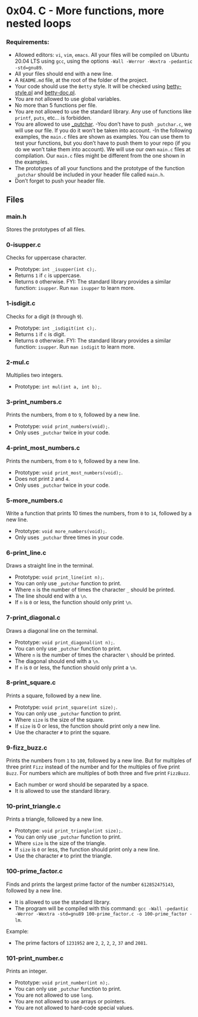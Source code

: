# 0x04. C - More functions, more nested loops

### Requirements:
- Allowed editors: `vi`, `vim`, `emacs`.
All your files will be compiled on Ubuntu 20.04 LTS using `gcc`, using the options `-Wall -Werror -Wextra -pedantic -std=gnu89`.
- All your files should end with a new line.
- A `README.md` file, at the root of the folder of the project.
- Your code should use the `Betty` style. It will be checked using [betty-style.pl](https://github.com/holbertonschool/Betty/blob/master/betty-style.pl) and [betty-doc.pl](https://github.com/holbertonschool/Betty/blob/master/betty-doc.pl).
- You are not allowed to use global variables.
- No more than 5 functions per file.
- You are not allowed to use the standard library. Any use of functions like `printf`, `puts`, etc… is forbidden.
- You are allowed to use [_putchar](https://github.com/holbertonschool/_putchar.c/blob/master/_putchar.c).
 -You don’t have to push `_putchar.c`, we will use our file. If you do it won’t be taken into account.
 -In the following examples, the `main.c` files are shown as examples. You can use them to test your functions, but you don’t have to push them to your repo (if you do we won’t take them into account). We will use our own `main.c` files at compilation. Our `main.c` files might be different from the one shown in the examples.
- The prototypes of all your functions and the prototype of the function `_putchar` should be included in your header file called `main.h`.
- Don’t forget to push your header file.

## Files
### main.h
Stores the prototypes of all files.

### 0-isupper.c
Checks for uppercase character.
- Prototype: `int _isupper(int c);`.
- Returns `1` if `c` is uppercase.
- Returns `0` otherwise.
FYI: The standard library provides a similar function: `isupper`. Run `man isupper` to learn more.

### 1-isdigit.c
Checks for a digit (`0` through `9`).
- Prototype: `int _isdigit(int c);`.
- Returns `1` if `c` is digit.
- Returns `0` otherwise.
FYI: The standard library provides a similar function: `isupper`. Run `man isdigit` to learn more.

### 2-mul.c
Multiplies two integers.
- Prototype: `int mul(int a, int b);`.

### 3-print_numbers.c
Prints the numbers, from `0` to `9`, followed by a new line.
- Prototype: `void print_numbers(void);`.
- Only uses `_putchar` twice in your code.

### 4-print_most_numbers.c
Prints the numbers, from `0` to `9`, followed by a new line.
- Prototype: `void print_most_numbers(void);`.
- Does not print `2` and `4`.
- Only uses `_putchar` twice in your code.

### 5-more_numbers.c
Write a function that prints 10 times the numbers, from `0` to `14`, followed by a new line.
- Prototype: `void more_numbers(void);`.
- Only uses `_putchar` three times in your code.

### 6-print_line.c
Draws a straight line in the terminal.
- Prototype: `void print_line(int n);`.
- You can only use `_putchar` function to print.
- Where `n` is the number of times the character `_` should be printed.
- The line should end with a `\n`.
- If `n` is `0` or less, the function should only print `\n`.

### 7-print_diagonal.c
Draws a diagonal line on the terminal.
- Prototype: `void print_diagonal(int n);`.
- You can only use `_putchar` function to print.
- Where `n` is the number of times the character `\` should be printed.
- The diagonal should end with a `\n`.
- If `n` is `0` or less, the function should only print a `\n`.

### 8-print_square.c
Prints a square, followed by a new line.
- Prototype: `void print_square(int size);`.
- You can only use `_putchar` function to print.
- Where `size` is the size of the square.
- If `size` is 0 or less, the function should print only a new line.
- Use the character `#` to print the square.

### 9-fizz_buzz.c
Prints the numbers from `1` to `100`, followed by a new line. But for multiples of three print `Fizz` instead of the number and for the multiples of five print `Buzz`. For numbers which are multiples of both three and five print `FizzBuzz`.
- Each number or word should be separated by a space.
- It is allowed to use the standard library.

### 10-print_triangle.c
Prints a triangle, followed by a new line.
- Prototype: `void print_triangle(int size);`.
- You can only use `_putchar` function to print.
- Where `size` is the size of the triangle.
- If `size` is `0` or less, the function should print only a new line.
- Use the character `#` to print the triangle.

### 100-prime_factor.c
Finds and prints the largest prime factor of the number `612852475143`, followed by a new line.
- It is allowed to use the standard library.
- The program will be compiled with this command: `gcc -Wall -pedantic -Werror -Wextra -std=gnu89 100-prime_factor.c -o 100-prime_factor -lm`.

Example:

- The prime factors of `1231952` are `2`, `2`, `2`, `2`, `37` and `2081`.

### 101-print_number.c
Prints an integer.
- Prototype: `void print_number(int n);`.
- You can only use `_putchar` function to print.
- You are not allowed to use `long`.
- You are not allowed to use arrays or pointers.
- You are not allowed to hard-code special values.

